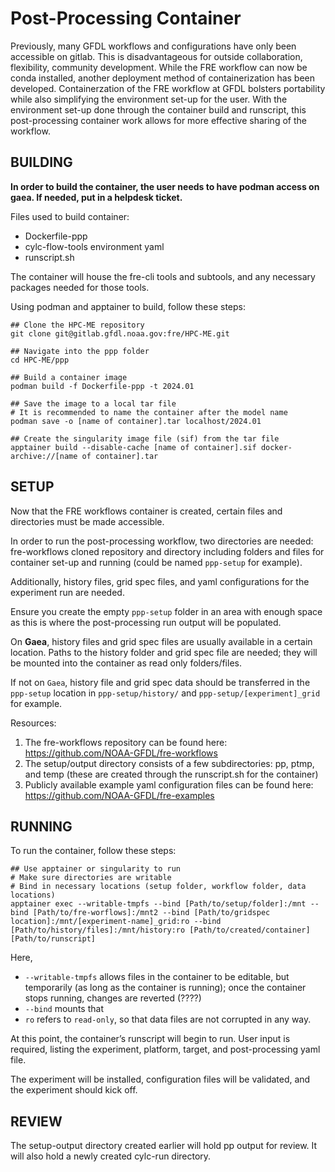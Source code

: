 # Post-Processing Container

Previously, many GFDL workflows and configurations have only been accessible on gitlab. This is disadvantageous for outside collaboration, flexibility, community development. While the FRE workflow can now be conda installed, another deployment method of containerization has been developed. Containerzation of the FRE workflow at GFDL bolsters portability while also simplifying the environment set-up for the user. With the environment set-up done through the container build and runscript, this post-processing container work allows for more effective sharing of the workflow.

## BUILDING

**In order to build the container, the user needs to have podman access on gaea. If needed, put in a helpdesk ticket.**

Files used to build container:

- Dockerfile-ppp
- cylc-flow-tools environment yaml
- runscript.sh
    
The container will house the fre-cli tools and subtools, and any necessary packages needed for those tools.

Using podman and apptainer to build, follow these steps:

```
## Clone the HPC-ME repository
git clone git@gitlab.gfdl.noaa.gov:fre/HPC-ME.git

## Navigate into the ppp folder
cd HPC-ME/ppp

## Build a container image
podman build -f Dockerfile-ppp -t 2024.01

## Save the image to a local tar file
# It is recommended to name the container after the model name
podman save -o [name of container].tar localhost/2024.01

## Create the singularity image file (sif) from the tar file
apptainer build --disable-cache [name of container].sif docker-archive://[name of container].tar
```

## SETUP
Now that the FRE workflows container is created, certain files and directories must be made accessible.

In order to run the post-processing workflow, two directories are needed: fre-workflows cloned repository and directory including folders and files for container set-up and running (could be named `ppp-setup` for example). 

Additionally, history files, grid spec files, and yaml configurations for the experiment run are needed. 

Ensure you create the empty `ppp-setup` folder in an area with enough space as this is where the post-processing run output will be populated. 

On **Gaea**, history files and grid spec files are usually available in a certain location. Paths to the history folder and grid spec file are needed; they will be mounted into the container as read only folders/files. 

If not on `Gaea`, history file and grid spec data should be transferred in the `ppp-setup` location in `ppp-setup/history/` and `ppp-setup/[experiment]_grid` for example.

Resources:
1. The fre-workflows repository can be found here: https://github.com/NOAA-GFDL/fre-workflows
2. The setup/output directory consists of a few subdirectories: pp, ptmp, and temp (these are created through the runscript.sh for the container) 
3. Publicly available example yaml configuration files can be found here: https://github.com/NOAA-GFDL/fre-examples 

## RUNNING 

To run the container, follow these steps:

```
## Use apptainer or singularity to run
# Make sure directories are writable
# Bind in necessary locations (setup folder, workflow folder, data locations)
apptainer exec --writable-tmpfs --bind [Path/to/setup/folder]:/mnt --bind [Path/to/fre-worflows]:/mnt2 --bind [Path/to/gridspec location]:/mnt/[experiment-name]_grid:ro --bind [Path/to/history/files]:/mnt/history:ro [Path/to/created/container] [Path/to/runscript]
```

Here,
- `--writable-tmpfs` allows files in the container to be editable, but temporarily (as long as the container is running); once the container stops running, changes are reverted (????)
- `--bind` mounts that  
- `ro` refers to `read-only`, so that data files are not corrupted in any way. 

At this point, the container’s runscript will begin to run. User input is required, listing the experiment, platform, target, and post-processing yaml file.

The experiment will be installed, configuration files will be validated, and the experiment should kick off.

## REVIEW

The setup-output directory created earlier will hold pp output for review. It will also hold a newly created cylc-run directory.
